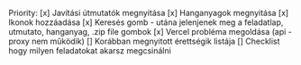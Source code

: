 Priority:
[x] Javítási útmutatók megnyitása
[x] Hanganyagok megnyitása
[x] Ikonok hozzáadása
[x] Keresés gomb - utána jelenjenek meg a feladatlap, utmutato, hanganyag, .zip file gombok
[x] Vercel probléma megoldása (api - proxy nem működik)
[] Korábban megnyitott érettségik listája
[] Checklist hogy milyen feladatokat akarsz megcsinálni